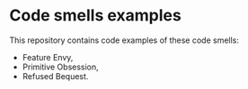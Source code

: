 # Code smells examples
This repository contains code examples of these code smells:
- Feature Envy,
- Primitive Obsession,
- Refused Bequest.